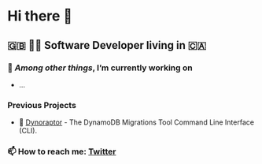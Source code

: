 # Hi there 👋

## 🇬🇧 👨‍💻 Software Developer living in 🇨🇦

### 🔭 _Among other things_, I’m currently working on
- ...

### Previous Projects
- 🦖 [Dynoraptor](https://www.npmjs.com/package/@produce8/dynoraptor-cli) - The DynamoDB Migrations Tool Command Line Interface (CLI).

### 📫 How to reach me: [Twitter](https://twitter.com/brandonkpbailey)

